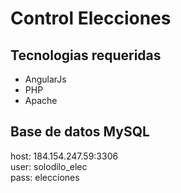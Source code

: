 # Control Elecciones

## Tecnologias requeridas

* AngularJs
* PHP
* Apache

## Base de datos MySQL

host: 184.154.247.59:3306  
user: solodilo_elec  
pass: elecciones  

